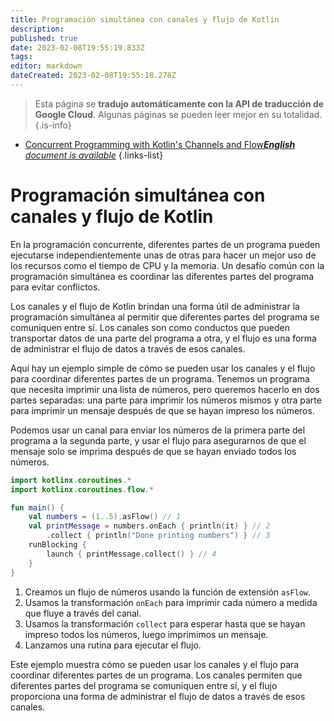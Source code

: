 ```yaml
---
title: Programación simultánea con canales y flujo de Kotlin
description: 
published: true
date: 2023-02-08T19:55:19.833Z
tags: 
editor: markdown
dateCreated: 2023-02-08T19:55:18.278Z
---
```


> Esta página se **tradujo automáticamente con la API de traducción de Google Cloud**.
Algunas páginas se pueden leer mejor en su totalidad.{.is-info}



- [Concurrent Programming with Kotlin's Channels and Flow***English** document is available*](/en/Knowledge-base/Kotlin/concurrent-programming-with-kotlin-s-channels-and-flow)
{.links-list}


# Programación simultánea con canales y flujo de Kotlin

En la programación concurrente, diferentes partes de un programa pueden ejecutarse independientemente unas de otras para hacer un mejor uso de los recursos como el tiempo de CPU y la memoria. Un desafío común con la programación simultánea es coordinar las diferentes partes del programa para evitar conflictos.

Los canales y el flujo de Kotlin brindan una forma útil de administrar la programación simultánea al permitir que diferentes partes del programa se comuniquen entre sí. Los canales son como conductos que pueden transportar datos de una parte del programa a otra, y el flujo es una forma de administrar el flujo de datos a través de esos canales.

Aquí hay un ejemplo simple de cómo se pueden usar los canales y el flujo para coordinar diferentes partes de un programa. Tenemos un programa que necesita imprimir una lista de números, pero queremos hacerlo en dos partes separadas: una parte para imprimir los números mismos y otra parte para imprimir un mensaje después de que se hayan impreso los números.

Podemos usar un canal para enviar los números de la primera parte del programa a la segunda parte, y usar el flujo para asegurarnos de que el mensaje solo se imprima después de que se hayan enviado todos los números.


```kotlin
import kotlinx.coroutines.*
import kotlinx.coroutines.flow.*

fun main() {
    val numbers = (1..5).asFlow() // 1
    val printMessage = numbers.onEach { println(it) } // 2
        .collect { println("Done printing numbers") } // 3
    runBlocking {
        launch { printMessage.collect() } // 4
    }
}
```

1. Creamos un flujo de números usando la función de extensión `asFlow`.
2. Usamos la transformación `onEach` para imprimir cada número a medida que fluye a través del canal.
3. Usamos la transformación `collect` para esperar hasta que se hayan impreso todos los números, luego imprimimos un mensaje.
4. Lanzamos una rutina para ejecutar el flujo.

Este ejemplo muestra cómo se pueden usar los canales y el flujo para coordinar diferentes partes de un programa. Los canales permiten que diferentes partes del programa se comuniquen entre sí, y el flujo proporciona una forma de administrar el flujo de datos a través de esos canales.